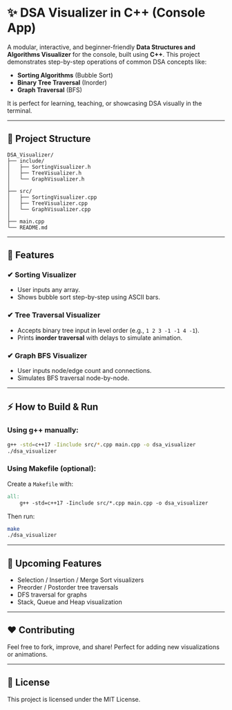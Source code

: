 # ✨ DSA Visualizer in C++ (Console App)

A modular, interactive, and beginner-friendly **Data Structures and Algorithms Visualizer** for the console, built using **C++**. This project demonstrates step-by-step operations of common DSA concepts like:

- **Sorting Algorithms** (Bubble Sort)
- **Binary Tree Traversal** (Inorder)
- **Graph Traversal** (BFS)

It is perfect for learning, teaching, or showcasing DSA visually in the terminal.

---

## 📁 Project Structure

```
DSA_Visualizer/
├── include/
│   ├── SortingVisualizer.h
│   ├── TreeVisualizer.h
│   └── GraphVisualizer.h
│
├── src/
│   ├── SortingVisualizer.cpp
│   ├── TreeVisualizer.cpp
│   └── GraphVisualizer.cpp
│
├── main.cpp
└── README.md
```

---

## 📆 Features

### ✔ Sorting Visualizer

- User inputs any array.
- Shows bubble sort step-by-step using ASCII bars.

### ✔ Tree Traversal Visualizer

- Accepts binary tree input in level order (e.g., `1 2 3 -1 -1 4 -1`).
- Prints **inorder traversal** with delays to simulate animation.

### ✔ Graph BFS Visualizer

- User inputs node/edge count and connections.
- Simulates BFS traversal node-by-node.

---

## ⚡ How to Build & Run

### Using g++ manually:

```bash
g++ -std=c++17 -Iinclude src/*.cpp main.cpp -o dsa_visualizer
./dsa_visualizer
```

### Using Makefile (optional):

Create a `Makefile` with:

```makefile
all:
	g++ -std=c++17 -Iinclude src/*.cpp main.cpp -o dsa_visualizer
```

Then run:

```bash
make
./dsa_visualizer
```

---

## 🚀 Upcoming Features

- Selection / Insertion / Merge Sort visualizers
- Preorder / Postorder tree traversals
- DFS traversal for graphs
- Stack, Queue and Heap visualization

---

## ❤ Contributing

Feel free to fork, improve, and share! Perfect for adding new visualizations or animations.

---

## 📄 License

This project is licensed under the MIT License.

